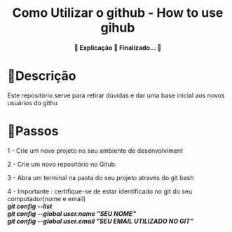  
<h1 align="center">
  Como Utilizar o github - How to use gihub
</h1>


<h4 align="center">
  🚧  Explicação 🚀 Finalizado...  🚧
</h4>

<h1>
   🚀Descrição
</h1>
<p>
 Este repositório serve para retirar dúvidas e dar uma base inicial aos novos usuários do githu
</p>
 
<h1>
    🎯Passos
</h1>

<p>
1 - Crie um novo projeto no seu ambiente de desenvolviment
</p>

<p>
2 - Crie um novo repositório no Gitub.
</p>

<p>
3 - Abra um terminal na pasta do seu projeto através do git bash
</p>


<p>
4 - Importante : certifique-se de estar identificado no git do seu computador(nome e email) </br>
<b><i>  git config --list</i></b> </br>
<b><i>  git config --global user.name "SEU NOME"</i></b></br>
<b><i>  git config --global user.email "SEU EMAIL UTILIZADO NO GIT"</i></b></br>
</p>
